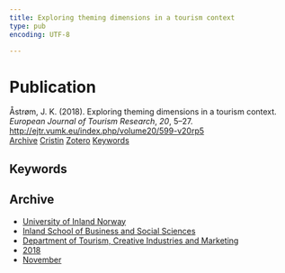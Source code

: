 ```yaml
---
title: Exploring theming dimensions in a tourism context
type: pub
encoding: UTF-8

---
```

<h1>Publication</h1>
<article id="csl-bib-container-XQZHNWIQ" class="csl-bib-container">
  <div class="csl-bib-body"> <div class="csl-entry">Åstrøm, J. K. (2018). Exploring theming dimensions in a tourism context. <i>European Journal of Tourism Research</i>, <i>20</i>, 5–27. <a href="http://ejtr.vumk.eu/index.php/volume20/599-v20rp5">http://ejtr.vumk.eu/index.php/volume20/599-v20rp5</a></div> </div>
  <div class="csl-bib-buttons">
    <a href="#taxonomy-article-XQZHNWIQ" alt="archive" class="csl-bib-button">Archive</a>
    <a href="https://app.cristin.no/results/show.jsf?id=1627431" alt="Cristin" class="csl-bib-button">Cristin</a>
    <a href="http://zotero.org/groups/5881554/items/XQZHNWIQ" alt="Zotero" class="csl-bib-button">Zotero</a>
    <a href="#keywords-article-XQZHNWIQ" alt="keywords" class="csl-bib-button">Keywords</a>
  </div>
  <div id="csl-bib-meta-container-XQZHNWIQ"></div>
</article>
<div id="csl-bib-meta-XQZHNWIQ" class="csl-bib-meta">
  <article id="keywords-article-XQZHNWIQ" class="keywords-article">
    <h1>Keywords</h1>
    
  </article>
  <article id="taxonomy-article-XQZHNWIQ" class="taxonomy-article">
    <h1>Archive</h1>
    <ul>
      <li>
        <a href="/en/archive/?key=3DCRN523">University of Inland Norway</a>
      </li>
      <li>
        <a href="/en/archive/?key=DU8Q9LN9">Inland School of Business and Social Sciences</a>
      </li>
      <li>
        <a href="/en/archive/?key=HTIZLGPZ">Department of Tourism, Creative Industries and Marketing</a>
      </li>
      <li>
        <a href="/en/archive/?key=E7U487S5">2018</a>
      </li>
      <li>
        <a href="/en/archive/?key=67A3MQIQ">November</a>
      </li>
    </ul>
  </article>
</div>
